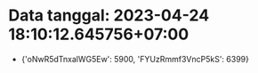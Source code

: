 # Data tanggal: 2023-04-24 18:10:12.645756+07:00

* {'oNwR5dTnxalWG5Ew': 5900, 'FYUzRmmf3VncP5kS': 6399}
